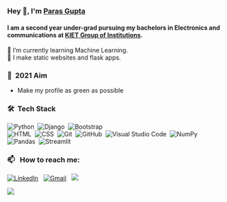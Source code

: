 ### Hey 👋, I'm [Paras Gupta](https://github.com/g-paras)
#### I am a second year under-grad pursuing my bachelors in Electronics and communications at [KIET Group of Institutions](https://www.kiet.edu).
🌱 I’m currently learning Machine Learning. <br>
🔭 I make static websites and flask apps. <br>

### 🎯 &nbsp;2021 Aim

- Make my profile as green as possible


### 🛠 &nbsp;Tech Stack

![Python](https://img.shields.io/badge/-Python-05122A?style=flat&logo=python)&nbsp;
![Django](https://img.shields.io/badge/-Django-05122A?style=flat&logo=django&logoColor=092E20)&nbsp;
![Bootstrap](https://img.shields.io/badge/-Bootstrap-05122A?style=flat&logo=bootstrap&logoColor=563D7C)\
![HTML](https://img.shields.io/badge/-HTML-05122A?style=flat&logo=HTML5)&nbsp;
![CSS](https://img.shields.io/badge/-CSS-05122A?style=flat&logo=CSS3&logoColor=1572B6)&nbsp;
![Git](https://img.shields.io/badge/-Git-05122A?style=flat&logo=git)&nbsp;
![GitHub](https://img.shields.io/badge/-GitHub-05122A?style=flat&logo=github)&nbsp;
![Visual Studio Code](https://img.shields.io/badge/-Visual%20Studio%20Code-05122A?style=flat&logo=visual-studio-code&logoColor=007ACC)&nbsp;
![NumPy](https://img.shields.io/badge/numpy%20-%23013243.svg?&style=flat&logo=numpy&logoColor=white)&nbsp;
![Pandas](https://img.shields.io/badge/pandas%20-%23150458.svg?&style=flat&logo=pandas&logoColor=white)&nbsp;
![Streamlit](https://img.shields.io/badge/streamlit%20-%23013243.svg?&style=flat&logo=streamlit&logoColor=white)&nbsp;

### 📫 &nbsp; How to reach me:


<a href="https://www.linkedin.com/in/parasguptaec/"><img alt="LinkedIn" src="https://img.shields.io/badge/linkedin%20-%230077B5.svg?&style=flat&logo=linkedin&logoColor=white"/></a> &nbsp;
<a href="mailto:guptaparas039@gmail.com"><img alt="Gmail" src="https://img.shields.io/badge/Gmail-D14836?style=flat&logo=gmail&logoColor=white" /></a> &nbsp;
<a href="https://instagram.com/_gparas_"><img src="https://img.shields.io/badge/-@_gparas__-E4405F?style=flat&logo=Instagram&logoColor=white"/></a> &nbsp;


<p>
    <img src="https://github-readme-streak-stats.herokuapp.com/?user=g-paras&theme=nightowl&hide_border=true">
</p>


<!--
**g-paras/g-paras** is a ✨ _special_ ✨ repository because its `README.md` (this file) appears on your GitHub profile.

Here are some ideas to get you started:

- 🔭 I’m currently working on ...
- 🌱 I’m currently learning ...
- 👯 I’m looking to collaborate on ...
- 🤔 I’m looking for help with ...
- 💬 Ask me about ...
- 📫 How to reach me: ...
- 😄 Pronouns: ...
- ⚡ Fun fact: ...
-->
